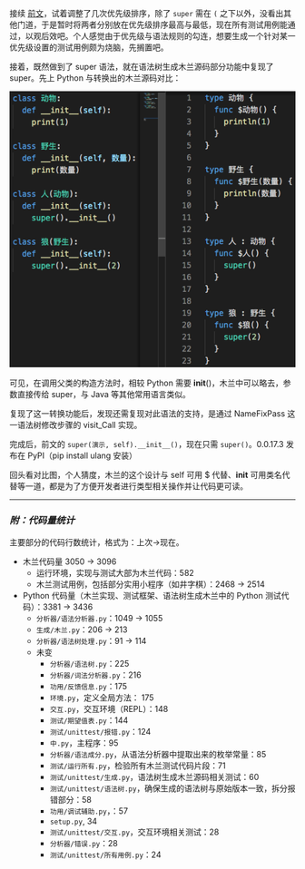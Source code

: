 接续 [前文](https://zhuanlan.zhihu.com/p/369268306)，试着调整了几次优先级排序，除了 `super` 需在 `(` 之下以外，没看出其他门道，于是暂时将两者分别放在优先级排序最高与最低，现在所有测试用例能通过，以观后效吧。个人感觉由于优先级与语法规则的勾连，想要生成一个针对某一优先级设置的测试用例颇为烧脑，先搁置吧。

接着，既然做到了 super 语法，就在语法树生成木兰源码部分功能中复现了 super。先上 Python 与转换出的木兰源码对比：

![super](截图/2021-05-06_super.png)

可见，在调用父类的构造方法时，相较 Python 需要 __init__()，木兰中可以略去，参数直接传给 super，与 Java 等其他常用语言类似。

复现了这一转换功能后，发现还需复现对此语法的支持，是通过 NameFixPass 这一语法树修改步骤的 visit_Call 实现。

完成后，前文的 `super(演示, self).__init__()`，现在只需 `super()`。0.0.17.3 发布在 PyPI（pip install ulang 安装）

回头看对比图，个人猜度，木兰的这个设计与 self 可用 $ 代替、__init__ 可用类名代替等一道，都是为了方便开发者进行类型相关操作并让代码更可读。


-----------

### ***附：代码量统计***

主要部分的代码行数统计，格式为：上次->现在。

- 木兰代码量 3050 -> 3096
  - 运行环境，实现与测试大部为木兰代码：582
  - 木兰测试用例，包括部分实用小程序（如井字棋）：2468 -> 2514
- Python 代码量（木兰实现、测试框架、语法树生成木兰中的 Python 测试代码）：3381 -> 3436
  - `分析器/语法分析器.py`：1049 -> 1055
  - `生成/木兰.py`：206 -> 213
  - `分析器/语法树处理.py`：91 -> 114
  - 未变
    - `分析器/语法树.py`：225
    - `分析器/词法分析器.py`：216
    - `功用/反馈信息.py`：175
    - `环境.py`，定义全局方法： 175
    - `交互.py`，交互环境（REPL）：148
    - `测试/期望值表.py`：144
    - `测试/unittest/报错.py`：124
    - `中.py`，主程序：95
    - `分析器/语法成分.py`，从语法分析器中提取出来的枚举常量：85
    - `测试/运行所有.py`，检验所有木兰测试代码片段：71
    - `测试/unittest/生成.py`，语法树生成木兰源码相关测试：60
    - `测试/unittest/语法树.py`，确保生成的语法树与原始版本一致，拆分报错部分：58
    - `功用/调试辅助.py`，：57
    - `setup.py`, 34
    - `测试/unittest/交互.py`，交互环境相关测试：28
    - `分析器/错误.py`：28
    - `测试/unittest/所有用例.py`：24
